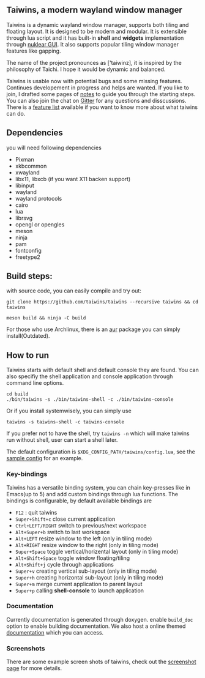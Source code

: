 ## Taiwins, a modern wayland window manager

Taiwins is a dynamic wayland window manager, supports both tiling and floating
layout. It is designed to be modern and modular. It is extensible through lua
script and it has built-in **shell** and **widgets** implementation through
[nuklear GUI](https://github.com/Immediate-Mode-UI/Nuklear). It also supports 
popular tiling window manager features like gapping.

The name of the project pronounces as ['taiwinz], it is inspired by the
philosophy of Taichi. I hope it would be dynamic and balanced.

Taiwins is usable now with potential bugs and some missing features. Continues
developement in progress and helps are wanted. If you like to join, I drafted
some pages of [notes](docs/mainpage.md) to guide you through the starting
steps. You can also join the chat on [Gitter](https://gitter.im/taiwins) for
any questions and disscussions. There is a [feature list](docs/progress.md)
available if you want to know more about what taiwins can do.

## Dependencies
you will need following dependencies

- Pixman
- xkbcommon
- xwayland
- libx11, libxcb (if you want X11 backen support)
- libinput
- wayland
- wayland protocols
- cairo
- lua
- librsvg
- opengl or opengles
- meson
- ninja
- pam
- fontconfig
- freetype2

## Build steps:
with source code, you can easily compile and try out:

	git clone https://github.com/taiwins/taiwins --recursive taiwins && cd taiwins
	
	meson build && ninja -C build
	
For those who use Archlinux, there is an
[aur](https://aur.archlinux.org/packages/taiwins-git) package you can simply
install(Outdated).

## How to run

Taiwins starts with default shell and default console they are found. You can
also specifiy the shell application and console application through command line
options.

	cd build
	./bin/taiwins -s ./bin/taiwins-shell -c ./bin/taiwins-console
	
Or if you install systemwisely, you can simply use

	taiwins -s taiwins-shell -c taiwins-console

If you prefer not to have the shell, try `taiwins -n` which will make taiwins
run without shell, user can start a shell later.

The default configuration is `$XDG_CONFIG_PATH/taiwins/config.lua`, see the
[sample config](docs/config.lua) for an example.

### Key-bindings
Taiwins has a versatile binding system, you can chain key-presses like in
Emacs(up to 5) and add custom bindings through lua functions. The bindings is
configurable, by default available bindings are

- `F12` : quit taiwins
- `Super+Shift+c` close current application
- `Ctrl+LEFT/RIGHT` switch to previous/next workspace
- `Alt+Super+b` switch to last workspace
- `Alt+LEFT` resize window to the left (only in tiling mode)
- `Alt+RIGHT` resize window to the right (only in tiling mode)
- `Super+Space` toggle vertical/horizental layout (only in tiling mode)
- `Alt+Shift+Space` toggle window floating/tiling
- `Alt+Shift+j` cycle through applications
- `Super+v` creating vertical sub-layout (only in tiling mode)
- `Super+h` creating horizontal sub-layout (only in tiling mode)
- `Super+m` merge current application to parent layout
- `Super+p` calling **shell-console** to launch application

### Documentation
Currently documentation is generated through doxygen. enable `build_doc` option
to enable building documentation. We also host a online themed
[documentation](https://taiwins.org/page_doc.html) which you can access.


### Screenshots
There are some example screen shots of taiwins, check out the [screenshot
page](docs/screenshots.md) for more details.
